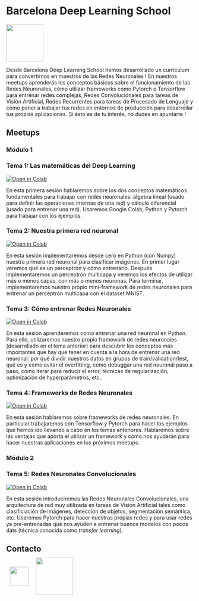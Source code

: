 # Barcelona Deep Learning School

<a href="https://www.meetup.com/es-ES/BCN-DL-School/" target="_blank"><img src="https://www.meetup.com/mu_static/es-ES/logo--script.004ada05.svg" width=100/></a>

Desde Barcelona Deep Learning School hemos desarrollado un currículum para convertirnos en maestros de las Redes Neuronales ! En nuestros meetups aprenderás los conceptos básicos sobre el funcionamiento de las Redes Neuronales, cómo utilizar frameworks como Pytorch o Tensorflow para entrenar redes complejas, Redes Convolucionales para tareas de Visión Artificial, Redes Recurrentes para tareas de Procesado de Lenguaje y cómo poner a trabajar tus redes en entornos de producción para desarrollar tus propias aplicaciones. Si ésto es de tu interés, no dudes en apuntarte !

## Meetups

### Módulo 1

### Tema 1: Las matemáticas del Deep Learning

[![Open in Colab](https://colab.research.google.com/assets/colab-badge.svg)](https://drive.google.com/open?id=1pnvCOyXP7lPO6G22IbclECAXutoRaHvP)

En esta primera sesión hablaremos sobre los dos conceptos matemáticos fundamentales para trabajar con redes neuronales: álgebra lineal (usado para definir las operaciones internas de una red) y cálculo diferencial (usado para entrenar una red). Usaremos Google Colab, Python y Pytorch para trabajar con los ejemplos.

### Tema 2: Nuestra primera red neuronal

[![Open in Colab](https://colab.research.google.com/assets/colab-badge.svg)](https://drive.google.com/open?id=1pW1SVnOub1ghrS2jTI6pldt0M-IzLoE6)

En esta sesión implementaremos desde cero en Python (con Numpy) nuestra primera red neuronal para clasificar imágenes. En primer lugar veremos qué es un perceptrón y cómo entrenarlo. Después implementaremos un perceptrón multicapa y veremos los efectos de utilizar más o menos capas, con más o menos neuronas. Para terminar, implementaremos nuestro propio mini-framework de redes neuronales para entrenar un perceptrón multicapa con el dataset MNIST.


### Tema 3: Cómo entrenar Redes Neuronales

[![Open in Colab](https://colab.research.google.com/assets/colab-badge.svg)](https://drive.google.com/open?id=1gfNjVZLmVXi-vQf5gjA8Z531HqKVJWfY)

En esta sesión aprenderemos como entrenar una red neuronal en Python. Para ello, utilizaremos nuestro propio framework de redes neuronales (desarrollado en el tema anterior) para descubrir los conceptos más importantes que hay que tener en cuenta a la hora de entrenar una red neuronal: por qué dividir nuestros datos en grupos de train/validation/test, qué es y como evitar el overfitting, como debuggar una red neuronal paso a paso, cómo iterar para reducir el error, técnicas de regularización, optimización de hyperparámetros, etc..


### Tema 4: Frameworks de Redes Neuronales

[![Open in Colab](https://colab.research.google.com/assets/colab-badge.svg)](https://drive.google.com/open?id=15n_h-k_Su2PQoJm1yRlmNYGagdDESkQt)

En esta sesión hablaremos sobre frameworks de redes neuronales. En particular trabajaremos con Tensorflow y Pytorch para hacer los ejemplos que hemos ido llevando a cabo en los temas anteriores. Hablaremos sobre las ventajas que aporta el utilizar un framework y cómo nos ayudarán para hacer nuestras aplicaciones en los próximos meetups.



### Módulo 2

### Tema 5: Redes Neuronales Convolucionales

[![Open in Colab](https://colab.research.google.com/assets/colab-badge.svg)](https://drive.google.com/file/d/17WuaJnUa0r27MFxrUDvYY8CtIW8aCYur/view?usp=sharing)

En esta sesión introduciremos las Redes Neuronales Convolucionales, una arquitectura de red muy utilizada en tareas de Visión Artificial tales como clasificiación de imágenes, detección de objetos, segmentación semántica, etc. Usaremos Pytorch para hacer nuestras propias redes y para usar redes ya pre-entrenadas que nos ayuden a entrenar buenos modelos con pocos dats (técnica conocida como *transfer learning*).


## Contacto

<div style="display:flex; align-items:center;justify-items:center; margin-top:-20px;">

<a style="margin:10px" href="https://twitter.com/BarcelonaAI" target="_blank"><img src="https://www.cineaurora.it/wp-content/uploads/2013/12/unnamed.png" width=50/></a>

<a style="margin:10px" href="https://www.meetup.com/es-ES/Barcelona-School-of-AI/" target="_blank"><img src="https://www.meetup.com/mu_static/es-ES/logo--script.004ada05.svg" width=100/></a>

</div>
